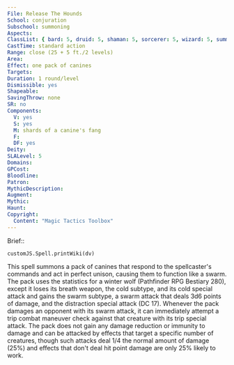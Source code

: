 ```yaml
---
File: Release The Hounds
School: conjuration
Subschool: summoning
Aspects: 
ClassList: { bard: 5, druid: 5, shaman: 5, sorcerer: 5, wizard: 5, summoner: 5, unchained summoner: 5, witch: 5 }
CastTime: standard action
Range: close (25 + 5 ft./2 levels)
Area: 
Effect: one pack of canines
Targets: 
Duration: 1 round/level
Dismissible: yes
Shapeable: 
SavingThrow: none
SR: no
Components:
  V: yes
  S: yes
  M: shards of a canine's fang
  F: 
  DF: yes
Deity: 
SLALevel: 5
Domains: 
GPCost: 
Bloodline: 
Patron: 
MythicDescription: 
Augment: 
Mythic: 
Haunt: 
Copyright:
  Content: "Magic Tactics Toolbox"
---
```

Brief:: 

```dataviewjs
customJS.Spell.printWiki(dv)
```

This spell summons a pack of canines that respond to the spellcaster's commands and act in perfect unison, causing them to function like a swarm. The pack uses the statistics for a winter wolf (Pathfinder RPG Bestiary 280), except it loses its breath weapon, the cold subtype, and its cold special attack and gains the swarm subtype, a swarm attack that deals 3d6 points of damage, and the distraction special attack (DC 17). Whenever the pack damages an opponent with its swarm attack, it can immediately attempt a trip combat maneuver check against that creature with its trip special attack. The pack does not gain any damage reduction or immunity to damage and can be attacked by effects that target a specific number of creatures, though such attacks deal 1/4 the normal amount of damage (25%) and effects that don't deal hit point damage are only 25% likely to work.
